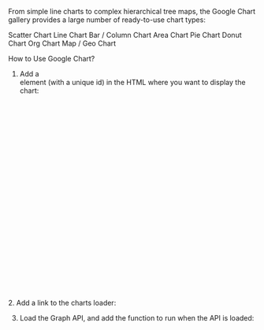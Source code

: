 From simple line charts to complex hierarchical tree maps, the Google Chart gallery provides a large number of ready-to-use chart types:

Scatter Chart
Line Chart
Bar / Column Chart
Area Chart
Pie Chart
Donut Chart
Org Chart
Map / Geo Chart


How to Use Google Chart?
1. Add a <div> element (with a unique id) in the HTML where you want to display the chart:

<div id="myChart" style="max-width:700px; height:400px"></div>
2. Add a link to the charts loader:

<script src="https://www.gstatic.com/charts/loader.js"></script>
3. Load the Graph API, and add the function to run when the API is loaded:

<script>
google.charts.load('current',{packages:['corechart']});
google.charts.setOnLoadCallback(drawChart);

// Your Function
function drawChart() {
...
}
</script>